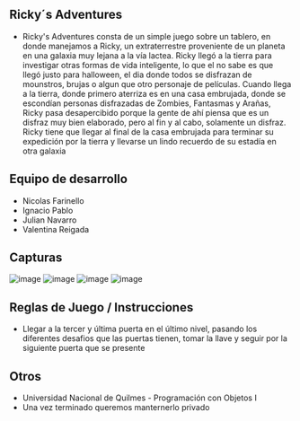 ## Ricky´s Adventures
- Ricky's Adventures consta de un simple juego sobre un tablero, en donde manejamos a Ricky, un extraterrestre proveniente de un planeta en una galaxia muy lejana a la vía lactea.
  Ricky llegó a la tierra para investigar otras formas de vida inteligente, lo que el no sabe es que llegó justo para halloween, el dia donde todos se disfrazan de mounstros, brujas o
  algun que otro personaje de películas. Cuando llega a la tierra, donde primero aterriza es en una casa embrujada, donde se escondían personas disfrazadas de Zombies, Fantasmas y 
  Arañas, Ricky pasa desapercibido porque la gente de ahí piensa que es un disfraz muy bien elaborado, pero al fin y al cabo, solamente un disfraz. Ricky tiene que llegar al final de la
  casa embrujada para terminar su expedición por la tierra y llevarse un lindo recuerdo de su estadía en otra galaxia
  
  

## Equipo de desarrollo
- Nicolas Farinello
- Ignacio Pablo
- Julian Navarro
- Valentina Reigada

## Capturas
![image](https://user-images.githubusercontent.com/89757333/144174344-c17b51ce-ca3e-41c2-a35f-8bd15d5f557d.png)
![image](https://user-images.githubusercontent.com/89800333/144133795-4e8ee830-c10a-4d1a-8d28-45313f2241a7.png)
![image](https://user-images.githubusercontent.com/89800333/144133820-5f36adc8-eabc-40ae-aacd-428631f45bc0.png)
![image](https://user-images.githubusercontent.com/89800333/144133829-013ab2af-dc63-4072-8262-bdbd26cbda2b.png)



## Reglas de Juego / Instrucciones
- Llegar a la tercer y última puerta en el último nivel, pasando los diferentes desafios que las puertas tienen, tomar la llave y seguir por la siguiente puerta que se presente

## Otros

- Universidad Nacional de Quilmes - Programación con Objetos I
- Una vez terminado queremos manternerlo privado
